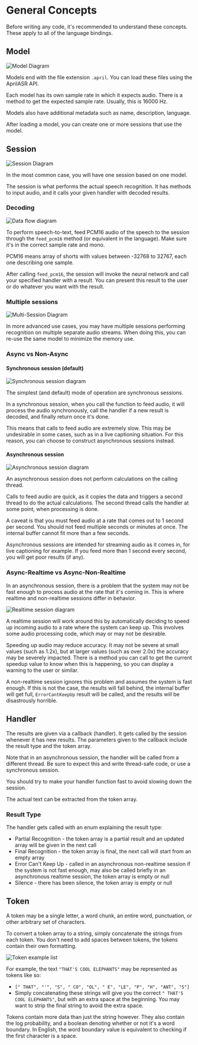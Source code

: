# General Concepts

Before writing any code, it's recommended to understand these concepts. These apply to all of the language bindings.

## Model

![Model Diagram](./model.png)

Models end with the file extension `.april`. You can load these files using the AprilASR API.

Each model has its own sample rate in which it expects audio. There is a method to get the expected sample rate. Usually, this is 16000 Hz.

Models also have additional metadata such as name, description, language.

After loading a model, you can create one or more sessions that use the model.

## Session

![Session Diagram](./session.png)

In the most common case, you will have one session based on one model.

The session is what performs the actual speech recognition. It has methods to input audio, and it calls your given handler with decoded results.

<!--(This feature is not yet implemented) When creating a session, you may specify a speaker ID or name. If not empty, this may be used to save and restore the hidden state, to help initialize the session in a way it can provide more accurate results instantly for a particular speaker. -->

### Decoding

![Data flow diagram](./dataflow.png)

To perform speech-to-text, feed PCM16 audio of the speech to the session through the `feed_pcm16` method (or equivalent in the language). Make sure it's in the correct sample rate and mono.

PCM16 means array of shorts with values between -32768 to 32767, each one describing one sample.

After calling `feed_pcm16`, the session will invoke the neural network and call your specified handler with a result. You can present this result to the user or do whatever you want with the result.





### Multiple sessions

![Multi-Session Diagram](./multisession.png)

In more advanced use cases, you may have multiple sessions performing recognition on multiple separate audio streams. When doing this, you can re-use the same model to minimize the memory use.


### Async vs Non-Async

#### Synchronous session (default)

![Synchronous session diagram](./sync_session.png)

The simplest (and default) mode of operation are synchronous sessions.

In a synchronous session, when you call the function to feed audio, it will process the audio synchronously, call the handler if a new result is decoded, and finally return once it's done.

This means that calls to feed audio are extremely slow. This may be undesirable in some cases, such as in a live captioning situation. For this reason, you can choose to construct asynchronous sessions instead.


#### Asynchronous session

![Asynchronous session diagram](./async_session.png)

An asynchronous session does not perform calculations on the calling thread.

Calls to feed audio are quick, as it copies the data and triggers a second thread to do the actual calculations. The second thread calls the handler at some point, when processing is done.

A caveat is that you must feed audio at a rate that comes out to 1 second per second. You should not feed multiple seconds or minutes at once. The internal buffer cannot fit more than a few seconds.

Asynchronous sessions are intended for streaming audio as it comes in, for live captioning for example. If you feed more than 1 second every second, you will get poor results (if any).

### Async-Realtime vs Async-Non-Realtime

In an asynchronous session, there is a problem that the system may not be fast enough to process audio at the rate that it's coming in. This is where realtime and non-realtime sessions differ in behavior.

![Realtime session diagram](./realtime.png)

A realtime session will work around this by automatically deciding to speed up incoming audio to a rate where the system can keep up. This involves some audio processing code, which may or may not be desirable.

Speeding up audio may reduce accuracy. It may not be severe at small values (such as 1.2x), but at larger values (such as over 2.0x) the accuracy may be severely impacted. There is a method you can call to get the current speedup value to know when this is happening, so you can display a warning to the user or similar.

A non-realtime session ignores this problem and assumes the system is fast enough. If this is not the case, the results will fall behind, the internal buffer will get full, `ErrorCantKeepUp` result will be called, and the results will be disastrously horrible.

## Handler

The results are given via a callback (handler). It gets called by the session whenever it has new results. The parameters given to the callback include the result type and the token array.

Note that in an asynchronous session, the handler will be called from a different thread. Be sure to expect this and write thread-safe code, or use a synchronous session.

You should try to make your handler function fast to avoid slowing down the session.

The actual text can be extracted from the token array.

### Result Type

The handler gets called with an enum explaining the result type:
* Partial Recognition - the token array is a partial result and an updated array will be given in the next call
* Final Recognition - the token array is final, the next call will start from an empty array
* Error Can't Keep Up - called in an asynchronous non-realtime session if the system is not fast enough, may also be called briefly in an asynchronous realtime session, the token array is empty or null
* Silence - there has been silence, the token array is empty or null

## Token

A token may be a single letter, a word chunk, an entire word, punctuation, or other arbitrary set of characters.

To convert a token array to a string, simply concatenate the strings from each token. You don't need to add spaces between tokens, the tokens contain their own formatting.

![Token example list](tokens.png)

For example, the text `"THAT'S COOL ELEPHANTS"` may be represented as tokens like so:
* `[" THAT", "'", "S", " CO", "OL", " E", "LE", "P", "H", "ANT", "S"]`
* Simply concatenating these strings will give you the correct `" THAT'S COOL ELEPHANTS"`, but with an extra space at the beginning. You may want to strip the final string to avoid the extra space.

Tokens contain more data than just the string however. They also contain the log probability, and a boolean denoting whether or not it's a word boundary. In English, the word boundary value is equivalent to checking if the first character is a space.
